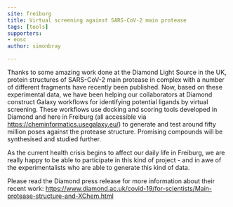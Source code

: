 ```yaml
---
site: freiburg
title: Virtual screening against SARS-CoV-2 main protease
tags: [tools]
supporters:
- eosc
author: simonbray

---
```


Thanks to some amazing work done at the Diamond Light Source in the UK, protein structures of SARS-CoV-2 main protease in complex with a number of different fragments have recently been published. Now, based on these experimental data, we have been helping our collaborators at Diamond construct Galaxy workflows for identifying potential ligands by virtual screening. These workflows use docking and scoring tools developed in Diamond and here in Freiburg (all accessible via https://cheminformatics.usegalaxy.eu/) to generate and test around fifty million poses against the protease structure. Promising compounds will be synthesised and studied further.

As the current health crisis begins to affect our daily life in Freiburg, we are really happy to be able to participate in this kind of project - and in awe of the experimentalists who are able to generate this kind of data.

Please read the Diamond press release for more information about their recent work: https://www.diamond.ac.uk/covid-19/for-scientists/Main-protease-structure-and-XChem.html
